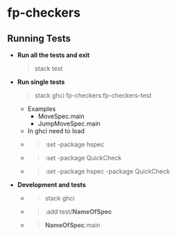 # fp-checkers

## Running Tests

- **Run all the tests and exit**  
  >stack test

- **Run single tests**  
  >stack ghci fp-checkers:fp-checkers-test  
  - Examples  
    - MoveSpec.main
    - JumpMoveSpec.main   
  - In ghci need to load
  - >:set -package hspec
  - >:set -package QuickCheck
  - >:set -package hspec -package QuickCheck
  
- **Development and tests**
  - > stack ghci
  - > :add test/**NameOfSpec**
  - > **NameOfSpec**.main
  